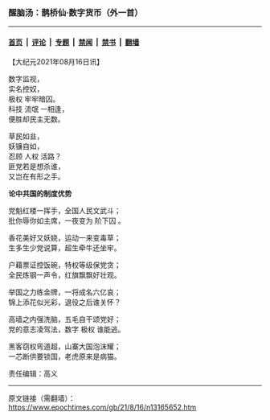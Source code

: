 ### 醒脑汤：鹊桥仙·数字货币（外一首）

---

#### [首页](../../../..?n13165652) &nbsp;|&nbsp; [评论](../../../../../epoch-comment?n13165652) &nbsp;|&nbsp; [专题](../../../../../epoch-special?n13165652) &nbsp;|&nbsp; [禁闻](../../../../../epoch-news?n13165652) &nbsp;|&nbsp; [禁书](../../../../../books?n13165652) &nbsp;|&nbsp; [翻墙](https://github.com/gfw-breaker/nogfw/blob/master/README.md?n13165652)


<div class="post_content" id="artbody" itemprop="articleBody">
 <!-- article content begin -->
 <p>
  【大纪元2021年08月16日讯】
 </p>
 <p>
  数字监视，
  <br/>
  实名控奴，
  <br/>
  <ok href="https://www.epochtimes.com/gb/tag/%E6%9E%81%E6%9D%83.html">
   极权
  </ok>
  牢牢暗囚。
  <br/>
  科技
  <ok href="https://www.epochtimes.com/gb/tag/%E6%B5%81%E6%B0%93.html">
   流氓
  </ok>
  一相逢，
  <br/>
  便胜却民主无数。
 </p>
 <p>
  草民如韭，
  <br/>
  妖镰自如，
  <br/>
  忍顾
  <ok href="https://www.epochtimes.com/gb/tag/%E4%BA%BA%E6%9D%83.html">
   人权
  </ok>
  活路？
  <br/>
  匪党若是想杀谁，
  <br/>
  又岂在有形之手。
 </p>
 <p>
  <strong>
   论中共国的制度优势
  </strong>
 </p>
 <p>
  党魁红楼一挥手，全国人民文武斗；
  <br/>
  批你辱你如主席，一夜变为
  <ok href="https://www.epochtimes.com/gb/tag/%E9%98%B6%E4%B8%8B%E5%9B%9A.html">
   阶下囚
  </ok>
  。
 </p>
 <p>
  香花美好又妖娆，运动一来变毒草；
  <br/>
  生多生少党说算，超生牵牛还坐牢。
 </p>
 <p>
  户藉票证控饭碗，特权等级保党贪；
  <br/>
  全民炼钢一声令，红旗飘飘好壮观。
 </p>
 <p>
  举国之力练金牌，一将成名六亿哀；
  <br/>
  锦上添花似光彩，退役之后谁关怀？
 </p>
 <p>
  高墙之内强洗脑，五毛自干颂党好；
  <br/>
  党的意志凌驾法，数字
  <ok href="https://www.epochtimes.com/gb/tag/%E6%9E%81%E6%9D%83.html">
   极权
  </ok>
  谁能逃。
 </p>
 <p>
  黑客窃权弯道超，山寨大国泡沫耀；
  <br/>
  一芯断供要锁国，老虎原来是病猫。
 </p>
 <p>
  责任编辑：高义
 </p>
 <!-- article content end -->
 <div id="below_article_ad">
 </div>
</div>


---

原文链接（需翻墙）：https://www.epochtimes.com/gb/21/8/16/n13165652.htm